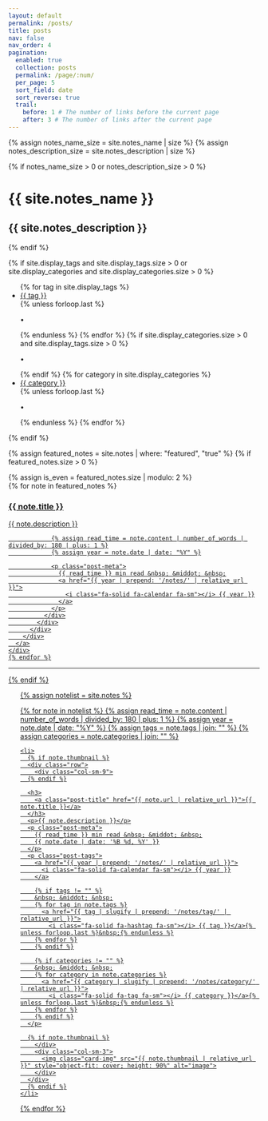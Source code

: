 ```yaml
---
layout: default
permalink: /posts/
title: posts
nav: false
nav_order: 4
pagination:
  enabled: true
  collection: posts
  permalink: /page/:num/
  per_page: 5
  sort_field: date
  sort_reverse: true
  trail:
    before: 1 # The number of links before the current page
    after: 3 # The number of links after the current page
---
```


<div class="post">

{% assign notes_name_size = site.notes_name | size %}
{% assign notes_description_size = site.notes_description | size %}

{% if notes_name_size > 0 or notes_description_size > 0 %}
  <div class="header-bar">
    <h1>{{ site.notes_name }}</h1>
    <h2>{{ site.notes_description }}</h2>
  </div>
{% endif %}

{% if site.display_tags and site.display_tags.size > 0 or site.display_categories and site.display_categories.size > 0 %}
  <div class="tag-category-list">
    <ul class="p-0 m-0">
      {% for tag in site.display_tags %}
        <li>
          <i class="fa-solid fa-hashtag fa-sm"></i> <a href="{{ tag | slugify | prepend: '/notes/tag/' | relative_url }}">{{ tag }}</a>
        </li>
        {% unless forloop.last %}<p>&bull;</p>{% endunless %}
      {% endfor %}
      {% if site.display_categories.size > 0 and site.display_tags.size > 0 %}
        <p>&bull;</p>
      {% endif %}
      {% for category in site.display_categories %}
        <li>
          <i class="fa-solid fa-tag fa-sm"></i> <a href="{{ category | slugify | prepend: '/notes/category/' | relative_url }}">{{ category }}</a>
        </li>
        {% unless forloop.last %}<p>&bull;</p>{% endunless %}
      {% endfor %}
    </ul>
  </div>
{% endif %}

{% assign featured_notes = site.notes | where: "featured", "true" %}
{% if featured_notes.size > 0 %}
<br>
<div class="container featured-posts">
  {% assign is_even = featured_notes.size | modulo: 2 %}
  <div class="row row-cols-{% if featured_notes.size <= 2 or is_even == 0 %}2{% else %}3{% endif %}">
    {% for note in featured_notes %}
    <div class="col mb-4">
      <a href="{{ note.url | relative_url }}">
        <div class="card hoverable">
          <div class="row g-0">
            <div class="col-md-12">
              <div class="card-body">
                <div class="float-right">
                  <i class="fa-solid fa-thumbtack fa-xs"></i>
                </div>
                <h3 class="card-title text-lowercase">{{ note.title }}</h3>
                <p class="card-text">{{ note.description }}</p>

                {% assign read_time = note.content | number_of_words | divided_by: 180 | plus: 1 %}
                {% assign year = note.date | date: "%Y" %}

                <p class="post-meta">
                  {{ read_time }} min read &nbsp; &middot; &nbsp;
                  <a href="{{ year | prepend: '/notes/' | relative_url }}">
                    <i class="fa-solid fa-calendar fa-sm"></i> {{ year }}
                  </a>
                </p>
              </div>
            </div>
          </div>
        </div>
      </a>
    </div>
    {% endfor %}
  </div>
</div>
<hr>
{% endif %}

<ul class="post-list">

  {% assign notelist = site.notes %}

  {% for note in notelist %}
    {% assign read_time = note.content | number_of_words | divided_by: 180 | plus: 1 %}
    {% assign year = note.date | date: "%Y" %}
    {% assign tags = note.tags | join: "" %}
    {% assign categories = note.categories | join: "" %}

    <li>
      {% if note.thumbnail %}
      <div class="row">
        <div class="col-sm-9">
      {% endif %}

      <h3>
        <a class="post-title" href="{{ note.url | relative_url }}">{{ note.title }}</a>
      </h3>
      <p>{{ note.description }}</p>
      <p class="post-meta">
        {{ read_time }} min read &nbsp; &middot; &nbsp;
        {{ note.date | date: '%B %d, %Y' }}
      </p>
      <p class="post-tags">
        <a href="{{ year | prepend: '/notes/' | relative_url }}">
          <i class="fa-solid fa-calendar fa-sm"></i> {{ year }}
        </a>

        {% if tags != "" %}
        &nbsp; &middot; &nbsp;
        {% for tag in note.tags %}
          <a href="{{ tag | slugify | prepend: '/notes/tag/' | relative_url }}">
            <i class="fa-solid fa-hashtag fa-sm"></i> {{ tag }}</a>{% unless forloop.last %}&nbsp;{% endunless %}
        {% endfor %}
        {% endif %}

        {% if categories != "" %}
        &nbsp; &middot; &nbsp;
        {% for category in note.categories %}
          <a href="{{ category | slugify | prepend: '/notes/category/' | relative_url }}">
            <i class="fa-solid fa-tag fa-sm"></i> {{ category }}</a>{% unless forloop.last %}&nbsp;{% endunless %}
        {% endfor %}
        {% endif %}
      </p>

      {% if note.thumbnail %}
        </div>
        <div class="col-sm-3">
          <img class="card-img" src="{{ note.thumbnail | relative_url }}" style="object-fit: cover; height: 90%" alt="image">
        </div>
      </div>
      {% endif %}
    </li>
  {% endfor %}
</ul>

</div>
